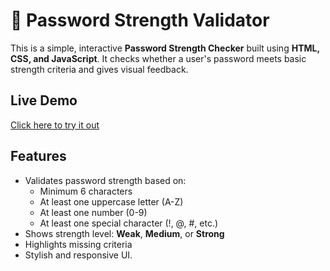 # 🔐 Password Strength Validator

This is a simple, interactive **Password Strength Checker** built using **HTML, CSS, and JavaScript**. It checks whether a user's password meets basic strength criteria and gives visual feedback.

##  Live Demo

 [Click here to try it out]( https://shubhangidimri.github.io/-password-strength-validator/)  


##  Features

- Validates password strength based on:
  - Minimum 6 characters
  - At least one uppercase letter (A-Z)
  - At least one number (0-9)
  - At least one special character (!, @, #, etc.)
- Shows strength level: **Weak**, **Medium**, or **Strong**
- Highlights missing criteria
- Stylish and responsive UI.





